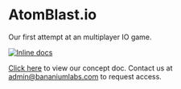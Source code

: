 # AtomBlast.io
Our first attempt at an multiplayer IO game.


[![Inline docs](https://inch-ci.org/github/BananiumLabs/AtomBlast.io.svg?branch=master)](https://inch-ci.org/github/BananiumLabs/AtomBlast.io)

[Click here](https://docs.google.com/document/d/1WfPeLDOq0typScXC974l0_CQz-JU2uzMb1uliLe71E4/edit#) to view our concept doc. Contact us at admin@bananiumlabs.com to request access.
